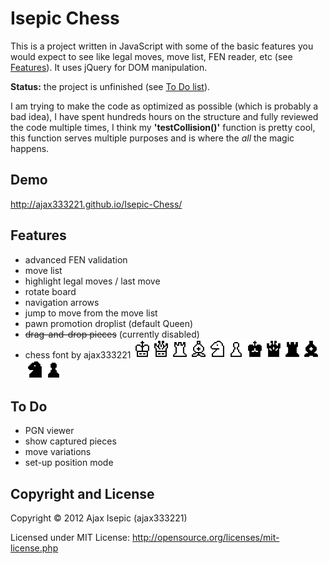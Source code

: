 Isepic Chess
================

This is a project written in JavaScript with some of the basic features you would expect to see like legal moves, move list, FEN reader, etc (see [Features](https://github.com/ajax333221/Isepic-Chess#features)). It uses jQuery for DOM manipulation.

**Status:** the project is unfinished (see [To Do list](https://github.com/ajax333221/Isepic-Chess#to-do)).

I am trying to make the code as optimized as possible (which is probably a bad idea), I have spent hundreds hours on the structure and fully reviewed the code multiple times, I think my **'testCollision()'** function is pretty cool, this function serves multiple purposes and is where the _all_ the magic happens.

Demo
-------------

http://ajax333221.github.io/Isepic-Chess/

Features
-------------

- advanced FEN validation
- move list
- highlight legal moves / last move
- rotate board
- navigation arrows
- jump to move from the move list
- pawn promotion droplist (default Queen)
- ~~drag-and-drop pieces~~ (currently disabled)
- chess font by ajax333221 ![White King](images/wk.png "white king")![White Queen](images/wq.png "white queen")![White Rook](images/wr.png "white rook")![White Bishop](images/wb.png "white bishop")![White Knight](images/wn.png "white knight")![White Pawn](images/wp.png "white pawn")![Black King](images/bk.png "black king")![Black Queen](images/bq.png "black queen")![Black Rook](images/br.png "black rook")![Black Bishop](images/bb.png "black bishop")![Black Knight](images/bn.png "black knight")![Black Pawn](images/bp.png "black pawn")

To Do
-------------

- PGN viewer
- show captured pieces
- move variations
- set-up position mode

Copyright and License
-------------

Copyright © 2012 Ajax Isepic (ajax333221)

Licensed under MIT License: http://opensource.org/licenses/mit-license.php
